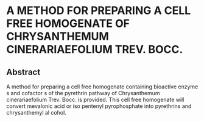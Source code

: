 # A METHOD FOR PREPARING A CELL FREE HOMOGENATE OF CHRYSANTHEMUM CINERARIAEFOLIUM TREV. BOCC.

## Abstract
A method for preparing a cell free homogenate containing bioactive enzyme s and cofactor s of the pyrethrin pathway of Chrysanthemum cinerariaefolium Trev. Bocc. is provided. This cell free homogenate will convert mevalonic acid or iso pentenyl pyrophosphate into pyrethrins and chrysanthemyl al cohol.